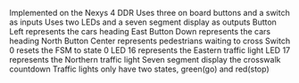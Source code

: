 Implemented on the Nexys 4 DDR
Uses three on board buttons and a switch as inputs
Uses two LEDs and a seven segment display as outputs
Button Left represents the cars heading East
Button Down represents the cars heading North
Button Center represents pedestrians waiting to cross
Switch 0 resets the FSM to state 0
LED 16 represents the Eastern traffic light
LED 17 represents the Northern traffic light
Seven segment display the crosswalk countdown
Traffic lights only have two states, green(go) and red(stop)